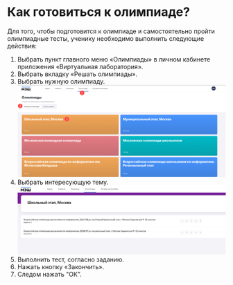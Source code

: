 # Как готовиться к олимпиаде?

Для того, чтобы подготовится к олимпиаде и самостоятельно пройти олимпиадные тесты, ученику необходимо выполнить следующие действия:

1. Выбрать пункт главного меню «Олимпиады» в личном кабинете приложения «Виртуальная лаборатория».
2. Выбрать вкладку «Решать олимпиады».
3. Выбрать нужную олимпиаду.
![олимпиады](../_images/01-for-students/11.png)
4. Выбрать интересующую тему.
![олимпиады](../_images/01-for-students/12.png)
5. Выполнить тест, согласно заданию.
6. Нажать кнопку «Закончить».
7. Следом нажать "ОК".

